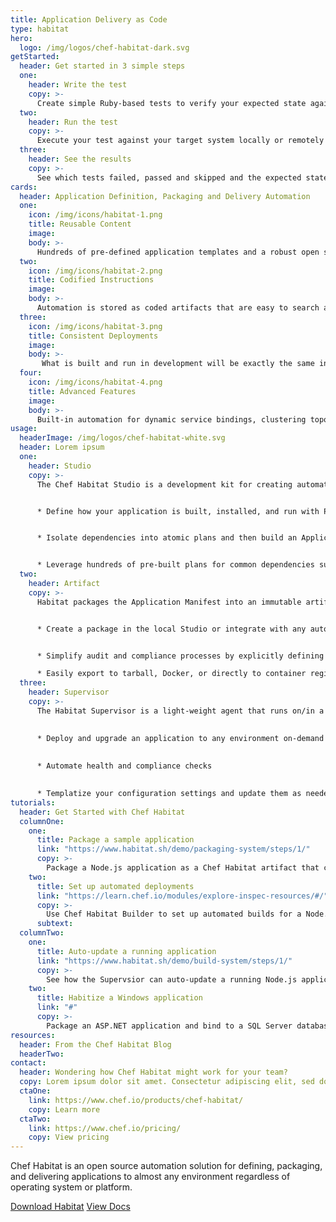 ```yaml
---
title: Application Delivery as Code
type: habitat
hero: 
  logo: /img/logos/chef-habitat-dark.svg
getStarted: 
  header: Get started in 3 simple steps
  one: 
    header: Write the test
    copy: >-
      Create simple Ruby-based tests to verify your expected state against the current state of your systems.
  two:
    header: Run the test
    copy: >-
      Execute your test against your target system locally or remotely with one simple command.
  three:
    header: See the results
    copy: >-
      See which tests failed, passed and skipped and the expected state against the current state of your target system, in one simple output.
cards:
  header: Application Definition, Packaging and Delivery Automation
  one:
    icon: /img/icons/habitat-1.png
    title: Reusable Content
    image: 
    body: >-
      Hundreds of pre-defined application templates and a robust open source user community.
  two:
    icon: /img/icons/habitat-2.png
    title: Codified Instructions
    image: 
    body: >-
      Automation is stored as coded artifacts that are easy to search and share. 
  three:
    icon: /img/icons/habitat-3.png
    title: Consistent Deployments
    image: 
    body: >-
       What is built and run in development will be exactly the same in production.
  four:
    icon: /img/icons/habitat-4.png
    title: Advanced Features
    image: 
    body: >-
      Built-in automation for dynamic service bindings, clustering topologies, service discovery, and update strategies. 
usage:
  headerImage: /img/logos/chef-habitat-white.svg
  header: Lorem ipsum
  one: 
    header: Studio
    copy: >-
      The Chef Habitat Studio is a development kit for creating automated build and deployment plans for any application and then testing them in a clean-room environment. 


      * Define how your application is built, installed, and run with PowerShell or Bash and your code editor of choice.  


      * Isolate dependencies into atomic plans and then build an Application Manifest which links to all direct & transitive runtime dependencies and provides tuneable instructions to install and run the app.   


      * Leverage hundreds of pre-built plans for common dependencies such as .NET, jdk or gcc on the Chef Habitat community on GitHub. 
  two:
    header: Artifact
    copy: >-
      Habitat packages the Application Manifest into an immutable artifact called the Habitat Application Artifact (.HART) file. Artifacts can be exported to run in a variety of runtimes with zero refactoring or rewriting.  


      * Create a package in the local Studio or integrate with any automated pipeline solution using the same commands and build processes.  


      * Simplify audit and compliance processes by explicitly defining application dependencies and packaging an application with only what is required.   

      * Easily export to tarball, Docker, or directly to container registries (Azure Container Registry, Amazon Elastic Container Registry, or Docker Hub).
  three:
    header: Supervisor
    copy: >-
      The Habitat Supervisor is a light-weight agent that runs on/in a server, virtual machine, or container and manages the application according to the instructions defined in the Habitat Plan. Tasks are defined via pre-set scripts called lifecycle hooks that are included as part of the application definition.  
      

      * Deploy and upgrade an application to any environment on-demand  
      
      
      * Automate health and compliance checks  
      

      * Templatize your configuration settings and update them as needed during runtime.
tutorials:
  header: Get Started with Chef Habitat
  columnOne: 
    one: 
      title: Package a sample application
      link: "https://www.habitat.sh/demo/packaging-system/steps/1/"
      copy: >-
        Package a Node.js application as a Chef Habitat artifact that can run on any platform, then export and run it locally in a Docker container.
    two: 
      title: Set up automated deployments
      link: "https://learn.chef.io/modules/explore-inspec-resources/#/"
      copy: >-
        Use Chef Habitat Builder to set up automated builds for a Node.js application, then publish the build artifacts as container images on Docker Hub.
      subtext: 
  columnTwo:
    one: 
      title: Auto-update a running application
      link: "https://www.habitat.sh/demo/build-system/steps/1/"
      copy: >-
        See how the Supervsior can auto-update a running Node.js application to a new version by simply building and promoting a new package.    
    two: 
      title: Habitize a Windows application
      link: "#"
      copy: >-
        Package an ASP.NET application and bind to a SQL Server database.
resources:
  header: From the Chef Habitat Blog
  headerTwo: 
contact:
  header: Wondering how Chef Habitat might work for your team?
  copy: Lorem ipsum dolor sit amet. Consectetur adipiscing elit, sed do eiusmod tempor incididunt ut labore et dolore magna aliqua.aliquip ex ea commodo consequat.
  ctaOne: 
    link: https://www.chef.io/products/chef-habitat/
    copy: Learn more
  ctaTwo:
    link: https://www.chef.io/pricing/
    copy: View pricing
---
```

<p class="lead">Chef Habitat is an open source automation solution for defining, packaging, and delivering applications to almost any environment regardless of operating system or platform.</p>

<a class="btn btn-primary" href="{{ .Params.hero.primaryURL }}">Download Habitat</a>
<a class="btn btn-secondary" href="{{ .Params.hero.secondaryURL }}">View Docs</a>
